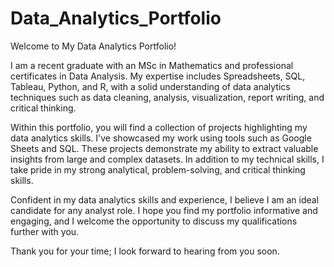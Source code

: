 # Data_Analytics_Portfolio


Welcome to My Data Analytics Portfolio!

I am a recent graduate with an MSc in Mathematics and professional certificates in Data Analysis. My expertise includes Spreadsheets, SQL, Tableau, Python, and R, with a solid understanding of data analytics techniques such as data cleaning, analysis, visualization, report writing, and critical thinking.

Within this portfolio, you will find a collection of projects highlighting my data analytics skills. I've showcased my work using tools such as Google Sheets and SQL. These projects demonstrate my ability to extract valuable insights from large and complex datasets.
In addition to my technical skills, I take pride in my strong analytical, problem-solving, and critical thinking skills. 

Confident in my data analytics skills and experience, I believe I am an ideal candidate for any analyst role. I hope you find my portfolio informative and engaging, and I welcome the opportunity to discuss my qualifications further with you.

Thank you for your time; I look forward to hearing from you soon.
